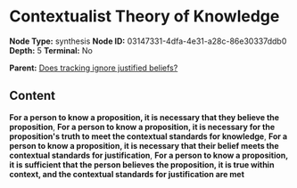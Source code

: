 # Contextualist Theory of Knowledge

**Node Type:** synthesis
**Node ID:** 03147331-4dfa-4e31-a28c-86e30337ddb0
**Depth:** 5
**Terminal:** No

**Parent:** [Does tracking ignore justified beliefs?](does-tracking-ignore-justified-beliefs-antithesis-59f4c7c5-0a9b-4617-98fe-6db62bbffc1a.md)

## Content

**For a person to know a proposition, it is necessary that they believe the proposition**, **For a person to know a proposition, it is necessary for the proposition's truth to meet the contextual standards for knowledge**, **For a person to know a proposition, it is necessary that their belief meets the contextual standards for justification**, **For a person to know a proposition, it is sufficient that the person believes the proposition, it is true within context, and the contextual standards for justification are met**
